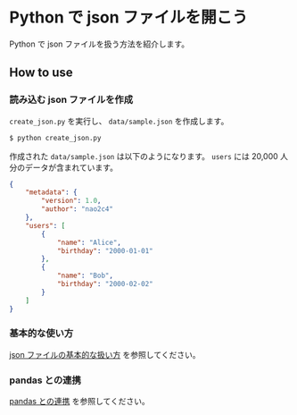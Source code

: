 # Python で json ファイルを開こう

Python で json ファイルを扱う方法を紹介します。

## How to use

### 読み込む json ファイルを作成

`create_json.py` を実行し、 `data/sample.json` を作成します。

```bash
$ python create_json.py
``` 

作成された `data/sample.json` は以下のようになります。 `users` には 20,000 人分のデータが含まれています。

```json
{
    "metadata": {
        "version": 1.0,
        "author": "nao2c4"
    },
    "users": [
        {
            "name": "Alice",
            "birthday": "2000-01-01"
        },
        {
            "name": "Bob",
            "birthday": "2000-02-02"
        }
    ]
}
```

### 基本的な使い方

[json ファイルの基本的な扱い方](notebooks/sample_01_basic.ipynb) を参照してください。

### pandas との連携

[pandas との連携](notebooks/sample_02_pandas.ipynb) を参照してください。
